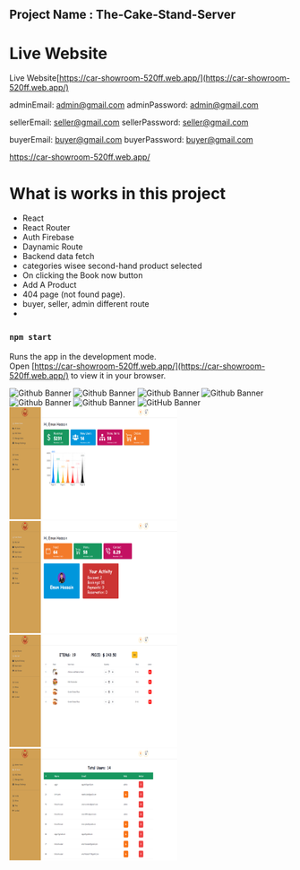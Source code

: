 ## Project Name : The-Cake-Stand-Server

# Live Website

Live Website[https://car-showroom-520ff.web.app/](https://car-showroom-520ff.web.app/)

adminEmail: <admin@gmail.com>
adminPassword: <admin@gmail.com>

sellerEmail: <seller@gmail.com>
sellerPassword: <seller@gmail.com>

buyerEmail: <buyer@gmail.com>
buyerPassword: <buyer@gmail.com>

https://car-showroom-520ff.web.app/

# What is works in this project

- React
- React Router
- Auth Firebase
- Daynamic Route
- Backend data fetch
- categories wisee second-hand product selected
- On clicking the Book now button
- Add A Product
- 404 page (not found page).
- buyer, seller, admin different route
-

### `npm start`

Runs the app in the development mode.\
Open [https://car-showroom-520ff.web.app/](https://car-showroom-520ff.web.app/) to view it in your browser.

![Github Banner](assets/home.png)
![Github Banner](assets/admin.png)
![Github Banner](assets/user.png)
![Github Banner](assets/cart.png)
![Github Banner](assets/cart.png)
![Github Banner](assets/all_user.png)
<img src="./src/assets/home.png" alt="GitHub Banner" width="300" height="200">
<img src="./src/assets/admin.png" alt="GitHub Banner" width="300" height="200">
<img src="./src/assets/user.png" alt="GitHub Banner" width="300" height="200">
<img src="./src/assets/cart.png" alt="GitHub Banner" width="300" height="200">
<img src="./src/assets/all_user.png" alt="GitHub Banner" width="300" height="200">
